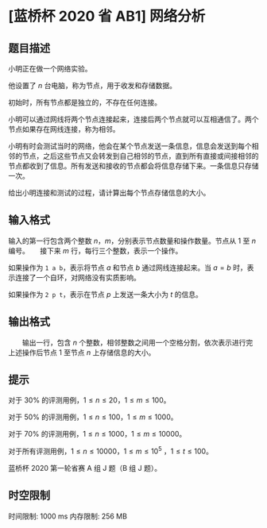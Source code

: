 # [蓝桥杯 2020 省 AB1] 网络分析

## 题目描述

小明正在做一个网络实验。

他设置了 $n$ 台电脑，称为节点，用于收发和存储数据。

初始时，所有节点都是独立的，不存在任何连接。

小明可以通过网线将两个节点连接起来，连接后两个节点就可以互相通信了。两个节点如果存在网线连接，称为相邻。

小明有时会测试当时的网络，他会在某个节点发送一条信息，信息会发送到每个相邻的节点，之后这些节点又会转发到自己相邻的节点，直到所有直接或间接相邻的节点都收到了信息。所有发送和接收的节点都会将信息存储下来。一条信息只存储一次。

给出小明连接和测试的过程，请计算出每个节点存储信息的大小。

## 输入格式

输入的第一行包含两个整数 $n$，$m$，分别表示节点数量和操作数量。节点从 $1$ 至 $n$ 编号。
 
接下来 $m$ 行，每行三个整数，表示一个操作。

如果操作为 `1 a b`，表示将节点 $a$ 和节点 $b$ 通过网线连接起来。当 $a=b$ 时，表示连接了一个自环，对网络没有实质影响。

如果操作为 `2 p t`，表示在节点 $p$ 上发送一条大小为 $t$ 的信息。

## 输出格式

  输出一行，包含 $n$ 个整数，相邻整数之间用一个空格分割，依次表示进行完上述操作后节点 $1$ 至节点 $n$ 上存储信息的大小。

## 提示

对于 $30\%$ 的评测用例，$1 ≤ n ≤ 20$，$1 ≤ m ≤ 100$。

对于 $50\%$ 的评测用例，$1 ≤ n ≤ 100$，$1 ≤ m ≤ 1000$。

对于 $70\%$ 的评测用例，$1 ≤ n ≤ 1000$，$1 ≤ m ≤ 10000$。

对于所有评测用例，$1 ≤ n ≤ 10000$，$1 ≤ m ≤ 10^5$ ，$1 ≤ t ≤ 100$。

蓝桥杯 2020 第一轮省赛 A 组 J 题（B 组 J 题）。

## 时空限制

时间限制: 1000 ms
内存限制: 256 MB
